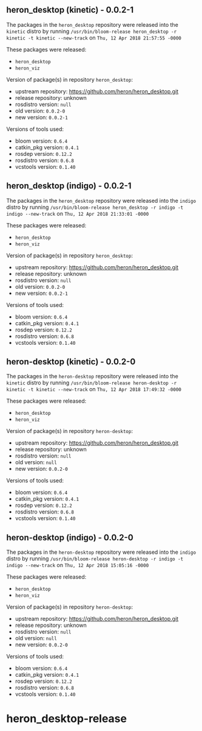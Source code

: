 ## heron_desktop (kinetic) - 0.0.2-1

The packages in the `heron_desktop` repository were released into the `kinetic` distro by running `/usr/bin/bloom-release heron_desktop -r kinetic -t kinetic --new-track` on `Thu, 12 Apr 2018 21:57:55 -0000`

These packages were released:
- `heron_desktop`
- `heron_viz`

Version of package(s) in repository `heron_desktop`:

- upstream repository: https://github.com/heron/heron_desktop.git
- release repository: unknown
- rosdistro version: `null`
- old version: `0.0.2-0`
- new version: `0.0.2-1`

Versions of tools used:

- bloom version: `0.6.4`
- catkin_pkg version: `0.4.1`
- rosdep version: `0.12.2`
- rosdistro version: `0.6.8`
- vcstools version: `0.1.40`


## heron_desktop (indigo) - 0.0.2-1

The packages in the `heron_desktop` repository were released into the `indigo` distro by running `/usr/bin/bloom-release heron_desktop -r indigo -t indigo --new-track` on `Thu, 12 Apr 2018 21:33:01 -0000`

These packages were released:
- `heron_desktop`
- `heron_viz`

Version of package(s) in repository `heron_desktop`:

- upstream repository: https://github.com/heron/heron_desktop.git
- release repository: unknown
- rosdistro version: `null`
- old version: `0.0.2-0`
- new version: `0.0.2-1`

Versions of tools used:

- bloom version: `0.6.4`
- catkin_pkg version: `0.4.1`
- rosdep version: `0.12.2`
- rosdistro version: `0.6.8`
- vcstools version: `0.1.40`


## heron-desktop (kinetic) - 0.0.2-0

The packages in the `heron-desktop` repository were released into the `kinetic` distro by running `/usr/bin/bloom-release heron-desktop -r kinetic -t kinetic --new-track` on `Thu, 12 Apr 2018 17:49:32 -0000`

These packages were released:
- `heron_desktop`
- `heron_viz`

Version of package(s) in repository `heron-desktop`:

- upstream repository: https://github.com/heron/heron_desktop.git
- release repository: unknown
- rosdistro version: `null`
- old version: `null`
- new version: `0.0.2-0`

Versions of tools used:

- bloom version: `0.6.4`
- catkin_pkg version: `0.4.1`
- rosdep version: `0.12.2`
- rosdistro version: `0.6.8`
- vcstools version: `0.1.40`


## heron-desktop (indigo) - 0.0.2-0

The packages in the `heron-desktop` repository were released into the `indigo` distro by running `/usr/bin/bloom-release heron-desktop -r indigo -t indigo --new-track` on `Thu, 12 Apr 2018 15:05:16 -0000`

These packages were released:
- `heron_desktop`
- `heron_viz`

Version of package(s) in repository `heron-desktop`:

- upstream repository: https://github.com/heron/heron_desktop.git
- release repository: unknown
- rosdistro version: `null`
- old version: `null`
- new version: `0.0.2-0`

Versions of tools used:

- bloom version: `0.6.4`
- catkin_pkg version: `0.4.1`
- rosdep version: `0.12.2`
- rosdistro version: `0.6.8`
- vcstools version: `0.1.40`


# heron_desktop-release
